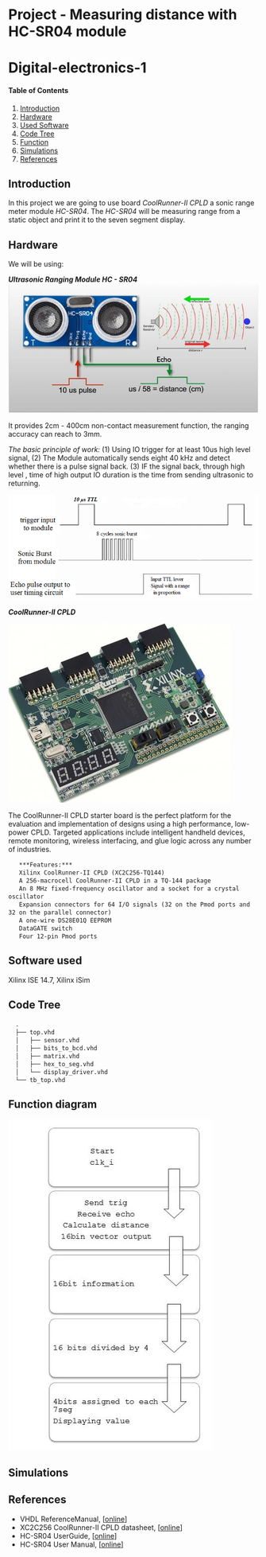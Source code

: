 # Project - Measuring distance with HC-SR04 module
# Digital-electronics-1


#### Table of Contents

1. [Introduction](#introduction)
2. [Hardware](#hardware)
3. [Used Software](#software)
4. [Code Tree](#codetree)
5. [Function](#function)
6. [Simulations](#simulations)
4. [References](#references)


## Introduction


   In this project we are going to use board *CoolRunner-II CPLD* a sonic range meter module *HC-SR04*.
   The *HC-SR04* will be measuring range from a static object and print it to the seven segment display.
   

## Hardware

   We will be using:
   
   ***Ultrasonic Ranging Module HC - SR04***
   ![sensor](images/sensor.jpg)
   
   It provides 2cm - 400cm non-contact measurement function, the ranging accuracy can reach to 3mm. 
   
   *The basic principle of work:*
   (1) Using IO trigger for at least 10us high level signal, 
   (2) The Module automatically sends eight 40 kHz and detect whether there is a pulse signal back. 
   (3) IF the signal back, through high level , time of high output IO duration is the time from sending ultrasonic to          returning.
   
   ![hcsr04timingdiagram](images/hcsr04timingdiagram.png)
   
   ***CoolRunner-II CPLD***
   
   ![coolrunner](images/coolrunner.jpg)
   
   The CoolRunner-II CPLD starter board is the perfect platform for the evaluation and implementation of designs using a high performance, low-power CPLD. Targeted applications include intelligent handheld devices, remote monitoring, wireless interfacing, and glue logic across any number of industries. 
   
       ***Features:***
       Xilinx CoolRunner-II CPLD (XC2C256-TQ144)
       A 256-macrocell CoolRunner-II CPLD in a TQ-144 package
       An 8 MHz fixed-frequency oscillator and a socket for a crystal oscillator
       Expansion connectors for 64 I/O signals (32 on the Pmod ports and 32 on the parallel connector)
       A one-wire DS28E01Q EEPROM
       DataGATE switch
       Four 12-pin Pmod ports

## Software used
   Xilinx ISE 14.7, Xilinx iSim
   
## Code Tree
      
      .
      ├── top.vhd
      │   ├── sensor.vhd
      │   ├── bits_to_bcd.vhd
      │   ├── matrix.vhd
      │   ├── hex_to_seg.vhd
      │   └── display_driver.vhd
      └── tb_top.vhd
      
## Function diagram
   ![chart](images/chart.jpg)
   
## Simulations



## References
- VHDL ReferenceManual, [[online](https://www.ics.uci.edu/~jmoorkan/vhdlref/Synario%20VHDL%20Manual.pdf)]
- XC2C256 CoolRunner-II CPLD datasheet, [[online](https://www.xilinx.com/support/documentation/data_sheets/ds094.pdf)]
- HC-SR04 UserGuide, [[online](https://gzhls.at/blob/ldb/a/f/8/d/3d41c9a2c62a80a00d10ed24111df3fa6f43.pdf)]
- HC-SR04 User Manual, [[online](http://web.eece.maine.edu/~zhu/book/lab/HC-SR04%20User%20Manual.pdf)] 

